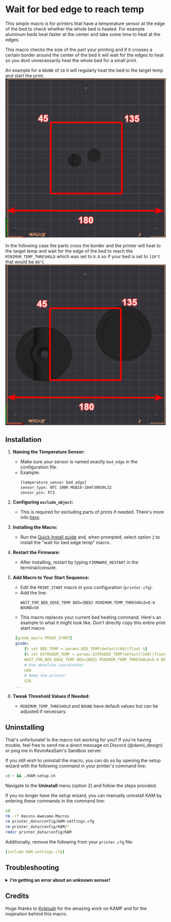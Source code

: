 # Wait for bed edge to reach temp

This simple macro is for printers that have a temperature sensor at the edge of the bed to check whether the whole bed is heated. For example aluminum beds heat faster at the center and take some time to heat at the edges. 

This macro checks the size of the part your printing and if it crosses a certain border around the center of the bed it will wait for the edges to heat so you dont unnecessarily heat the whole bed for a small print.

An example for a `BOUND` of `50` it will regularly heat the bed to the target temp and start the print.
![not_crossing_border_example](not_crossing_border_example.png)

In the following case the parts cross the border and the printer will heat to the target temp and wait for the edge of the bed to reach the `MINIMUM_TEMP_THRESHOLD` which was set to `0.8` so if your bed is set to `110°C` that would be `88°C`
![crossing_border_example](crossing_border_example.png)

## Installation

1. **Naming the Temperature Sensor:**
   - Make sure your sensor is named exactly `bed_edge` in the configuration file.
   - Example:
     ```plaintext
     [temperature_sensor bed_edge]
     sensor_type: NTC 100K MGB18-104F39050L32
     sensor_pin: PC3
     ```

2. **Configuring `exclude_object`:**
   - This is required for excluding parts of prints if needed. There's more info [here](https://www.klipper3d.org/Exclude_Object.html).

3. **Installing the Macro:**
   - Run the [Quick Install guide](https://github.com/Department-of-Design/Kevins-Awesome-Macros?tab=readme-ov-file#quick-install) and, when prompted, select option `2` to install the "wait for bed edge temp" macro.

4. **Restart the Firmware:**
   - After installing, restart by typing `FIRMWARE_RESTART` in the terminal/console.

5. **Add Macro to Your Start Sequence:**
   - Edit the `PRINT_START` macro in your configuration (`printer.cfg`).
   - Add the line:
     ```plaintext
     WAIT_FOR_BED_EDGE_TEMP BED={BED} MINIMUM_TEMP_THRESHOLD=0.8 BOUND=50
     ```
   - This macro replaces your current bed heating command.
    Here's an example to what it might look like. Don't directly copy this entire print start macro.

   ```yaml
    [gcode_macro PRINT_START]
    gcode:
        {% set BED_TEMP = params.BED_TEMP|default(60)|float %}
        {% set EXTRUDER_TEMP = params.EXTRUDER_TEMP|default(190)|float %}
        WAIT_FOR_BED_EDGE_TEMP BED={BED} MINIMUM_TEMP_THRESHOLD=0.8 BOUND=50
        # Use absolute coordinates
        G90
        # Home the printer
        G28
    ...

6. **Tweak Threshold Values if Needed:**
   - `MINIMUM_TEMP_THRESHOLD` and `BOUND` have default values but can be adjusted if necessary.

## Uninstalling
That's unfortunate! Is the macro not working for you? If you're having trouble, feel free to send me a direct message on Discord (@danni_design) or ping me in KevinAkaSam's Sandbox server.

If you still wish to uninstall the macro, you can do so by opening the setup wizard with the following command in your printer's command line:
```bash
cd ~ && ./KAM-setup.sh
```
Navigate to the **Uninstall** menu (option 2) and follow the steps provided.

If you no longer have the setup wizard, you can manually uninstall KAM by entering these commands in the command line:

```bash
cd
rm -rf Kevins-Awesome-Macros
rm printer_data/config/KAM-settings.cfg
rm printer_data/config/KAM/*
rmdir printer_data/config/KAM
```

Additionally, remove the following from your `printer.cfg` file:
```yaml
[include KAM-settings.cfg]
```

## Troubleshooting

<details>
    <summary>
        <b>
        I'm getting an error about an unknown sensor!
        </b>
    </summary>
<p>
This is because your temperature sensor does not have the right name assigned. Please call it `bed_edge`. Refer to the installation for more info https://github.com/Department-of-Design/Kevins-Awesome-Macros/tree/main/wait_for_bed_temp#installation
</p>
</details>

## Credits
Huge thanks to [Kyleisah](https://github.com/kyleisah) for the amazing work on KAMP and for the inspiration behind this macro.